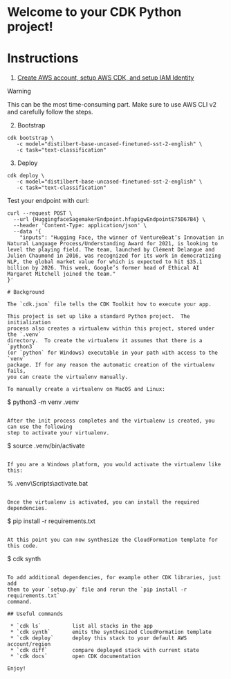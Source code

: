 
# Welcome to your CDK Python project!

# Instructions

1. [Create AWS account, setup AWS CDK, and setup IAM Identity](https://docs.aws.amazon.com/cdk/v2/guide/getting_started.html)

> [!WARNING]
> This can be the most time-consuming part. Make sure to use AWS CLI v2 and carefully follow the steps.

2. Bootstrap

```
cdk bootstrap \
   -c model="distilbert-base-uncased-finetuned-sst-2-english" \
   -c task="text-classification"
```

3. Deploy

```
cdk deploy \
   -c model="distilbert-base-uncased-finetuned-sst-2-english" \
   -c task="text-classification"
```

Test your endpoint with curl:

```
curl --request POST \
  --url {HuggingfaceSagemakerEndpoint.hfapigwEndpointE75D67B4} \
  --header 'Content-Type: application/json' \
  --data '{
	"inputs": "Hugging Face, the winner of VentureBeat’s Innovation in Natural Language Process/Understanding Award for 2021, is looking to level the playing field. The team, launched by Clément Delangue and Julien Chaumond in 2016, was recognized for its work in democratizing NLP, the global market value for which is expected to hit $35.1 billion by 2026. This week, Google’s former head of Ethical AI Margaret Mitchell joined the team."
}'

# Background

The `cdk.json` file tells the CDK Toolkit how to execute your app.

This project is set up like a standard Python project.  The initialization
process also creates a virtualenv within this project, stored under the `.venv`
directory.  To create the virtualenv it assumes that there is a `python3`
(or `python` for Windows) executable in your path with access to the `venv`
package. If for any reason the automatic creation of the virtualenv fails,
you can create the virtualenv manually.

To manually create a virtualenv on MacOS and Linux:

```
$ python3 -m venv .venv
```

After the init process completes and the virtualenv is created, you can use the following
step to activate your virtualenv.

```
$ source .venv/bin/activate
```

If you are a Windows platform, you would activate the virtualenv like this:

```
% .venv\Scripts\activate.bat
```

Once the virtualenv is activated, you can install the required dependencies.

```
$ pip install -r requirements.txt
```

At this point you can now synthesize the CloudFormation template for this code.

```
$ cdk synth
```

To add additional dependencies, for example other CDK libraries, just add
them to your `setup.py` file and rerun the `pip install -r requirements.txt`
command.

## Useful commands

 * `cdk ls`          list all stacks in the app
 * `cdk synth`       emits the synthesized CloudFormation template
 * `cdk deploy`      deploy this stack to your default AWS account/region
 * `cdk diff`        compare deployed stack with current state
 * `cdk docs`        open CDK documentation

Enjoy!
